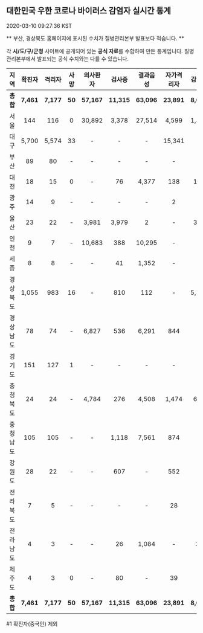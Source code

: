 
## 대한민국 우한 코로나 바이러스 감염자 실시간 통계
2020-03-10 09:27:36 KST

** 부산, 경상북도 홈페이지에 표시된 수치가 질병관리본부 발표보다 적습니다. **

각 **시/도/구/군청** 사이트에 공개되어 있는 **공식 자료**를 수합하여 만든 통계입니다.
질병관리본부에서 발표되는 공식 수치와는 다를 수 있습니다.


|  지역  | 확진자 |  격리자  |  사망  |  의사환자  |  검사중  |  결과음성  |  자가격리자  |  감시중  |  감시해제  |  퇴원  |
|:------:|:------:|:--------:|:--------:|:----------:|:--------:|:----------------:|:------------:|:--------:|:----------:|:--:|
|**총합**|**7,461**|**7,177**|**50**|**57,167**|**11,315**|**63,096**|**23,891**|**8,064**|**8,327**|**232**|
|서울|144|116|0|30,892|3,378|27,514|4,599|1,464|3,135|28|
|대구|5,700|5,574|33|-|-|-|15,341|-|-|93|
|부산|89|80|-|-|-|-|-|-|-|9|
|대전|18|15|0|-|76|4,377|138|138|227|3|
|광주|14|9|-|-|-|-|2|-|-|3|
|울산|23|22|-|3,981|3,979|2|-|352|208|1|
|인천|9|7|-|10,683|388|10,295|-|-|-|2|
|세종|8|8|-|-|41|1,352|-|-|-|-|
|경상북도|1,055|983|16|-|810|112|-|5,388|3,778|56|
|경상남도|78|74|-|6,827|536|6,291|844|-|-|4|
|경기도|151|127|1|-|-|-|-|-|-|23|
|충청북도|24|24|-|4,784|276|4,508|1,474|685|789|-|
|충청남도|105|105|-|-|1,118|7,561|874|-|-|-|
|강원도|28|22|-|-|607|-|552|-|-|6|
|전라북도|7|5|-|-|-|-|28|-|-|2|
|전라남도|4|3|-|-|26|1,084|-|37|190|1|
|제주도|4|3|0|-|80|-|39|-|-|1|
|**총합**|**7,461**|**7,177**|**50**|**57,167**|**11,315**|**63,096**|**23,891**|**8,064**|**8,327**|**232**|


#1 확진자(중국인) 제외
    